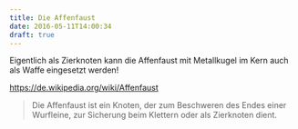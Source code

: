 ```yaml
---
title: Die Affenfaust
date: 2016-05-11T14:00:34
draft: true
---
```


Eigentlich als Zierknoten kann die Affenfaust mit Metallkugel im Kern auch
als Waffe eingesetzt werden!

https://de.wikipedia.org/wiki/Affenfaust

> Die Affenfaust ist ein Knoten, der zum Beschweren des Endes einer
> Wurfleine, zur Sicherung beim Klettern oder als Zierknoten dient.
